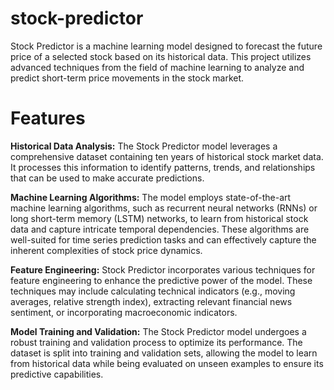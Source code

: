 # stock-predictor

Stock Predictor is a machine learning model designed to forecast the future price of a selected stock based on its historical data. This project utilizes advanced techniques from the field of machine learning to analyze and predict short-term price movements in the stock market.

# Features
**Historical Data Analysis:** The Stock Predictor model leverages a comprehensive dataset containing ten years of historical stock market data. It processes this information to identify patterns, trends, and relationships that can be used to make accurate predictions.

**Machine Learning Algorithms:** The model employs state-of-the-art machine learning algorithms, such as recurrent neural networks (RNNs) or long short-term memory (LSTM) networks, to learn from historical stock data and capture intricate temporal dependencies. These algorithms are well-suited for time series prediction tasks and can effectively capture the inherent complexities of stock price dynamics.

**Feature Engineering:** Stock Predictor incorporates various techniques for feature engineering to enhance the predictive power of the model. These techniques may include calculating technical indicators (e.g., moving averages, relative strength index), extracting relevant financial news sentiment, or incorporating macroeconomic indicators.

**Model Training and Validation:** The Stock Predictor model undergoes a robust training and validation process to optimize its performance. The dataset is split into training and validation sets, allowing the model to learn from historical data while being evaluated on unseen examples to ensure its predictive capabilities.
